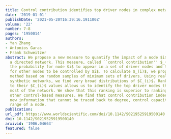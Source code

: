 ```yaml
---
title: Control contribution identifies top driver nodes in complex networks
date: '2019-01-01'
publishDate: '2021-05-20T16:39:16.191100Z'
volume: '22'
number: 7-8
pages: '1950014'
authors:
- Yan Zhang
- Antonios Garas
- Frank Schweitzer
abstract: We propose a new measure to quantify the impact of a node $i$ in controlling
  a directed network. This measure, called ``control contribution'' $_(i)$, combines
  the probability for node $i$ to appear in a set of driver nodes and the probability
  for other nodes to be controlled by $i$. To calculate $_(i)$, we propose an optimization
  method based on random samples of minimum sets of drivers. Using real-world and
  synthetic networks, we find very broad distributions of $C_(i)$. Ranking nodes according
  to their $C_(i)$ values allows us to identify the top driver nodes that can control
  most of the network. We show that this ranking is superior to rankings based on
  other control-based measures. We find that control contribution indeed contains
  new information that cannot be traced back to degree, control capacity or control
  range of a node.
publication:
url_pdf: https://www.worldscientific.com/doi/10.1142/S0219525919500140
doi: 10.1142/S0219525919500140
arxivid: '1906.04663'
featured: false
---
```

